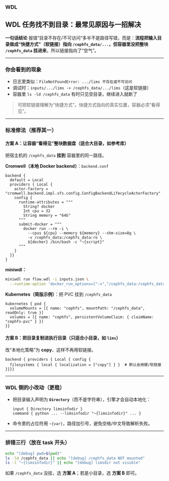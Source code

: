 ### WDL
## WDL 任务找不到目录：最常见原因与一招解决

**一句话结论**
报错“目录不存在/不可访问”多半不是路径写错，而是：**流程把输入目录做成“快捷方式”（软链接）指向 `/cephfs_data/...`，但容器里没把整块 `/cephfs_data` 挂进来**，所以链接指向了“空气”。

---

### 你会看到的现象

* 日志里类似：`FileNotFoundError: .../lims 不存在或不可访问`
* 调试时：`inputs/.../lims -> /cephfs_data/.../lims`（这是软链接）
* 容器里 `ls -ld /cephfs_data` 有时只见空目录，继续进入就断了

> 可把软链接理解为“快捷方式”。快捷方式指向的真实位置，容器必须“看得见”。

---

### 标准修法（推荐其一）

#### 方案 A：让容器“看得见”整块数据盘（适合大目录，如参考库）

把宿主机的 `/cephfs_data` **挂到** 容器里的同一路径。

**Cromwell（本地 Docker backend）**：`backend.conf`

```hocon
backend {
  default = Local
  providers { Local {
    actor-factory = "cromwell.backend.impl.sfs.config.ConfigBackendLifecycleActorFactory"
    config {
      runtime-attributes = """
        String? docker
        Int cpu = 32
        String memory = "64G"
      """
      submit-docker = """
        docker run --rm -i \
          --cpus ${cpu} --memory ${memory} --shm-size=8g \
          -v /cephfs_data:/cephfs_data:ro \
          ${docker} /bin/bash -c "~{script}"
      """
    }
  }}
}
```

**miniwdl：**

```bash
miniwdl run flow.wdl -i inputs.json \
  --runtime-option 'docker_run_options=["-v","/cephfs_data:/cephfs_data:ro","--shm-size=8g"]'
```

**Kubernetes（简版示例）**：把 PVC 挂到 `/cephfs_data`

```hocon
kubernetes { pod {
  volumeMounts = [{ name: "cephfs", mountPath: "/cephfs_data", readOnly: true }]
  volumes = [{ name: "cephfs", persistentVolumeClaim: { claimName: "cephfs-pvc" } }]
}}
```

#### 方案 B：把目录**复制**进执行目录（只适合小目录，如 `lims`）

改“本地化策略”为 **copy**，这样不再用软链接。

```hocon
backend { providers { Local { config {
  filesystems { local { localization = ["copy"] } }  # 默认会用硬/软链接
}}}}
```

---

### WDL 侧的小改动（更稳）

* 把目录输入声明为 **`Directory`**（而不是字符串），引擎才会自动本地化：

  ```wdl
  input { Directory limsinfodir }
  command { python ... --limsinfodir "~{limsinfodir}" ... }
  ```
* 命令里的占位符用 `~{var}`，路径加引号，避免空格/中文导致解析失败。

---

### 排错三行（放在 task 开头）

```bash
echo "[debug] pwd=$(pwd)"
ls -ld /cephfs_data || echo "[debug] /cephfs_data NOT mounted"
ls -l "~{limsinfodir}" || echo "[debug] limsdir not visible"
```

如果 `/cephfs_data` 没挂，选 **方案 A**；若是小目录，选 **方案 B** 即可。


